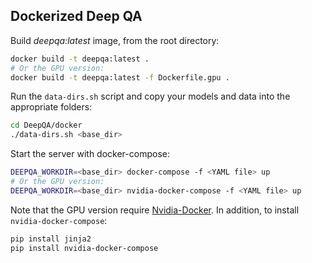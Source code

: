 ## Dockerized Deep QA


Build *deepqa:latest* image, from the root directory:

```sh
docker build -t deepqa:latest .
# Or the GPU version:
docker build -t deepqa:latest -f Dockerfile.gpu .
```

Run the `data-dirs.sh` script and copy your models and data into the appropriate folders:

```sh
cd DeepQA/docker
./data-dirs.sh <base_dir>
```

Start the server with docker-compose:

```sh
DEEPQA_WORKDIR=<base_dir> docker-compose -f <YAML file> up
# Or the GPU version:
DEEPQA_WORKDIR=<base_dir> nvidia-docker-compose -f <YAML file> up
```

Note that the GPU version require [Nvidia-Docker](https://github.com/NVIDIA/nvidia-docker). In addition, to install `nvidia-docker-compose`:

```sh
pip install jinja2
pip install nvidia-docker-compose
```
